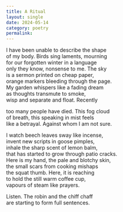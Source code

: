 ```yaml
---
title: A Ritual
layout: single
date: 2024-05-14
category: poetry
permalink:
---
```


I have been unable to describe the shape  
of my body. Birds sing laments, mourning  
for our forgotten winter in a language  
only they know, nonsense to me. The sky   
is a sermon printed on cheap paper,  
orange markers bleeding through the page.   
My garden whispers like a fading dream  
as thoughts transmute to smoke,  
wisp and separate and float. Recently  

too many people have died. This fog cloud   
of breath, this speaking in mist feels  
like a betrayal. Against whom I am not sure.  

I watch beech leaves sway like incense,  
invent new scripts in goose pimples,  
inhale the sharp scent of lemon balm,  
that has started to grow through patio cracks.  
Here is my hand, the pale and blotchy skin,  
the small scars from cooking mishaps  
the squat thumb. Here, it is reaching  
to hold the still warm coffee cup,  
vapours of steam like prayers.  

Listen. The robin and the chiff chaff   
are starting to form full sentences.
